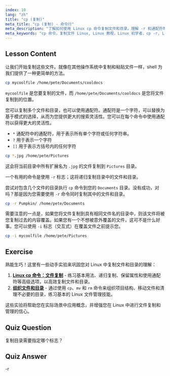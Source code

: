 ```yaml
---
index: 10
lang: "zh"
title: "cp (复制)"
meta_title: "cp (复制) - 命令行"
meta_description: "了解如何使用 Linux cp 命令复制文件和目录。理解 -r 和通配符等选项。立即开始您的 Linux 之旅！"
meta_keywords: "cp 命令，复制文件 Linux, Linux 教程，Linux 初学者，cp -r, Linux 通配符，Linux 指南"
---
```


## Lesson Content

让我们开始复制这些文件。就像在其他操作系统中复制和粘贴文件一样，shell 为我们提供了一种更简单的方法。

```bash
cp mycoolfile /home/pete/Documents/cooldocs
```

`mycoolfile` 是您要复制的文件，而 `/home/pete/Documents/cooldocs` 是您将文件复制到的位置。

您可以复制多个文件和目录，也可以使用通配符。通配符是一个字符，可以替换为基于模式的选择，从而为您提供更大的搜索灵活性。您可以在每个命令中使用通配符以获得更大的灵活性。

- `*` 通配符中的通配符，用于表示所有单个字符或任何字符串。
- `?` 用于表示一个字符
- `[]` 用于表示方括号内的任何字符

```bash
cp *.jpg /home/pete/Pictures
```

这会将当前目录中所有扩展名为 `.jpg` 的文件复制到 `Pictures` 目录。

一个有用的命令是使用 `-r` 标志；这将递归复制目录中的文件和目录。

尝试对包含几个文件的目录执行 `cp` 命令到您的 `Documents` 目录。没有成功，对吗？那是因为您需要使用 `-r` 命令同时复制其中的文件和目录。

```bash
cp -r Pumpkin/ /home/pete/Documents
```

需要注意的一点是，如果您将文件复制到具有相同文件名的目录中，则该文件将被您复制过去的内容覆盖。如果您有一个不想被意外覆盖的文件，这可不是什么好事。您可以使用 `-i` 标志（交互式）在覆盖文件之前提示您。

```bash
cp -i mycoolfile /home/pete/Pictures
```

## Exercise

熟能生巧！这里有一些动手实验来巩固您对 Linux 中复制文件和目录的理解：

1. **[Linux cp 命令：文件复制](https://labex.io/zh/labs/linux-linux-cp-command-file-copying-209744)** - 练习基本用法、递归复制、保留属性和使用通配符等高级选项，以高效复制文件和目录。
2. **[组织文件和目录](https://labex.io/zh/labs/linux-organizing-files-and-directories-387877)** - 通过使用 `cp`、`mv` 和 `rm` 命令来组织项目结构、移动文件和清理不必要的目录，练习基本的 Linux 文件管理技能。

这些实验将帮助您在实际场景中应用概念，并增强您在 Linux 中进行文件复制和管理的信心。

## Quiz Question

复制目录需要指定哪个标志？

## Quiz Answer

-r
